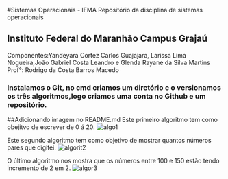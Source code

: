 #Sistemas Operacionais - IFMA
Repositório da disciplina de sistemas operacionais

## Instituto Federal do Maranhão Campus Grajaú
Componentes:Yandeyara Cortez Carlos Guajajara, Larissa Lima Nogueira,João Gabriel Costa Leandro e Glenda Rayane da Silva Martins 
Prof°: Rodrigo da Costa Barros Macedo


### Instalamos o Git, no cmd criamos um diretório e  o versionamos os três algoritmos,logo criamos uma conta no Github e um repositório.

##Adicionando imagem no README.md 
Este primeiro algoritmo tem como obejitvo de escrever de 0 á 20.
![algo1](https://user-images.githubusercontent.com/82351347/114441502-db868c00-9ba1-11eb-9d5f-b63d702bcf64.png)


Este segundo algoritmo  tem como objetivo de mostrar quantos números pares que digitei.
![algorit2](https://user-images.githubusercontent.com/82351347/114442412-e7bf1900-9ba2-11eb-9f64-6de65dee8dc2.PNG)


O último algoritmo nos mostra que os números entre 100 e 150 estão tendo incremento de 2 em 2.
![algor3](https://user-images.githubusercontent.com/82351347/114444158-ebec3600-9ba4-11eb-80b3-5c04d7437e2b.PNG)

